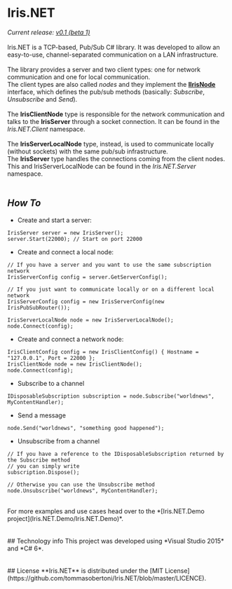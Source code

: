 # Iris.NET
*Current release: [v0.1 (beta 1)](https://github.com/tommasobertoni/Iris.NET/releases/latest)*
<br><br>
Iris.NET is a TCP-based, Pub/Sub C# library. It was developed to allow an easy-to-use, channel-separated communication on a LAN infrastructure.
<br><br>
The library provides a server and two client types: one for network communication and one for local communication.
<br>
The client types are also called *nodes* and they implement the [**IIrisNode**](/Iris.NET/Iris.NET.Common/Nodes/IIrisNode.cs) interface, which defines the pub/sub methods (basically: *Subscribe*, *Unsubscribe* and *Send*).
<br><br>
The **IrisClientNode** type is responsible for the network communication and talks to the **IrisServer** through a socket connection. It can be found in the *Iris.NET.Client* namespace.
<br><br>
The **IrisServerLocalNode** type, instead, is used to communicate locally (without sockets) with the same pub/sub infrastructure.
<br>
The **IrisServer** type handles the connections coming from the client nodes. This and IrisServerLocalNode can be found in the *Iris.NET.Server* namespace.
<br><br>
## *How To*
- Create and start a server:<br>
```
IrisServer server = new IrisServer();
server.Start(22000); // Start on port 22000
```
- Create and connect a local node:<br>
```
// If you have a server and you want to use the same subscription network
IrisServerConfig config = server.GetServerConfig();
```
```
// If you just want to communicate locally or on a different local network
IrisServerConfig config = new IrisServerConfig(new IrisPubSubRouter());
```
```
IrisServerLocalNode node = new IrisServerLocalNode();
node.Connect(config);
```
- Create and connect a network node:<br>
```
IrisClientConfig config = new IrisClientConfig() { Hostname = "127.0.0.1", Port = 22000 };
IrisClientNode node = new IrisClientNode();
node.Connect(config);
```
- Subscribe to a channel
```
IDisposableSubscription subscription = node.Subscribe("worldnews", MyContentHandler);
```
- Send a message
```
node.Send("worldnews", "something good happened");
```
- Unsubscribe from a channel<br>
```
// If you have a reference to the IDisposableSubscription returned by the Subscribe method
// you can simply write
subscription.Dispose();
```
```
// Otherwise you can use the Unsubscribe method
node.Unsubscribe("worldnews", MyContentHandler);
```
<br>
For more examples and use cases head over to the *[Iris.NET.Demo project](Iris.NET.Demo/Iris.NET.Demo)*.
<br><br><br>
## Technology info
This project was developed using *Visual Studio 2015* and *C# 6*.
<br><br><br>
## License
**Iris.NET** is distributed under the [MIT License](https://github.com/tommasobertoni/Iris.NET/blob/master/LICENCE).
